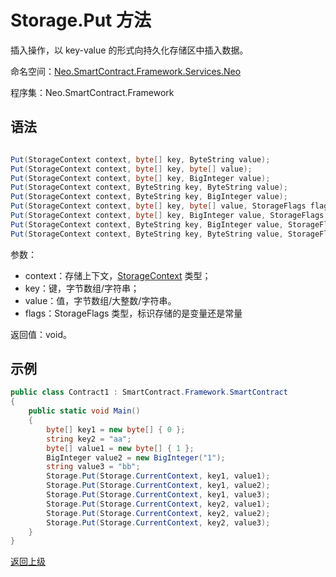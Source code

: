 # Storage.Put 方法

插入操作，以 key-value 的形式向持久化存储区中插入数据。

命名空间：[Neo.SmartContract.Framework.Services.Neo](../../neo.md)

程序集：Neo.SmartContract.Framework

## 语法

```c#

Put(StorageContext context, byte[] key, ByteString value);
Put(StorageContext context, byte[] key, byte[] value);
Put(StorageContext context, byte[] key, BigInteger value);
Put(StorageContext context, ByteString key, ByteString value);
Put(StorageContext context, ByteString key, BigInteger value);
Put(StorageContext context, byte[] key, byte[] value, StorageFlags flags);
Put(StorageContext context, byte[] key, BigInteger value, StorageFlags flags);
Put(StorageContext context, ByteString key, BigInteger value, StorageFlags flags);
Put(StorageContext context, ByteString key, ByteString value, StorageFlags flags);
```

参数：

- context：存储上下文，[StorageContext](../StorageContext.md) 类型；
- key：键，字节数组/字符串；
- value：值，字节数组/大整数/字符串。
- flags：StorageFlags 类型，标识存储的是变量还是常量

返回值：void。

## 示例

```c#
public class Contract1 : SmartContract.Framework.SmartContract
{
    public static void Main()
    {
        byte[] key1 = new byte[] { 0 };
        string key2 = "aa";
        byte[] value1 = new byte[] { 1 };
        BigInteger value2 = new BigInteger("1");
        string value3 = "bb";
        Storage.Put(Storage.CurrentContext, key1, value1);
        Storage.Put(Storage.CurrentContext, key1, value2);
        Storage.Put(Storage.CurrentContext, key1, value3);
        Storage.Put(Storage.CurrentContext, key2, value1);
        Storage.Put(Storage.CurrentContext, key2, value2);
        Storage.Put(Storage.CurrentContext, key2, value3);
    }
}
```

[返回上级](../Storage.md)
